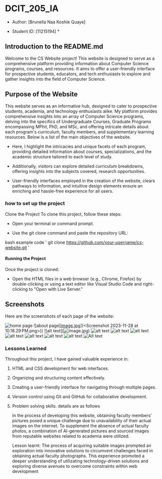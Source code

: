 # DCIT_205_IA

* Author: [Brunella Naa Koshie Quaye]

* Student ID: [11215194] *

## Introduction to the README.md

Welcome to the CS Website project! This website is designed to serve as a comprehensive platform providing information about Computer Science programs, courses, and resources. It aims to offer a user-friendly interface for prospective students, educators, and tech enthusiasts to explore and gather insights into the field of Computer Science.

## Purpose of the Website

This website serves as an informative hub, designed to cater to prospective students, academia, and technology enthusiasts alike. My platform provides comprehensive insights into an array of Computer Science programs, delving into the specifics of Undergraduate Courses, Graduate Programs encompassing MPhil, PhD, and MSc, and offering intricate details about each program's curriculum, faculty members, and supplementary learning resources. Below is a list of the main objectives of the website.

* Here, I highlight the intricacies and unique facets of each program, providing detailed information about courses, specializations, and the academic structure tailored to each level of study.

* Additionally, visitors can explore detailed curriculum breakdowns, offering insights into the subjects covered, research opportunities.

* User-friendly interfaces employed in the creation of the website, clears pathways to information, and intuitive design elements ensure an enriching and hassle-free experience for all users.

### how to set up the project

Clone the Project
To clone this project, follow these steps:

* Open your terminal or command prompt.

* Use the git clone command and paste the repository URL:

bash
example code
' git clone https://github.com/your-username/cs-website.git '

#### Running the Project

Once the project is cloned:

* Open the HTML files in a web browser (e.g., Chrome, Firefox) by double-clicking or using a text editor like Visual Studio Code and right-clicking to "Open with Live Server."


## Screenshots

Here are the screenshots of each page of the website:

![home page]()
![about page][image.jpg](<Screenshot 2023-11-28 at 10.18.29 PM.jpeg>)](<Screenshot 2023-11-28 at 10.18.29 PM.png>))
![alt text](![image.jpg](<Screenshot 2023-11-28 at 10.19.27 PM.png>))
![alt text](image.jpg)
![alt text](image.jpg)
![alt text](image.jpg)
![alt text](image.jpg)
![alt text](image.jpg)
![alt text](image.jpg)
![alt text](image.jpg)
![Alt text](<Screenshot 2023-11-28 at 10.18.29 PM.jpeg>)
### Lessons Learned

Throughout this project, I have gained valuable experience in:

1. HTML and CSS development for web interfaces.
2. Organizing and structuring content effectively.
3. Creating a user-friendly interface for navigating through multiple pages.
4. Version control using Git and GitHub for collaborative development.
5. Problem solving skills. details are as follows

   In the process of developing this website, obtaining faculty members' pictures posed a unique challenge due to unavailability of their actual images on the internet. To supplement the absence of actual faculty photos, a combination of AI-generated pictures and sourced images from reputable websites related to academia were utilized.

   Lesson learnt: The process of acquiring suitable images prompted an exploration into innovative solutions to circumvent challenges faced in obtaining actual faculty photographs. This experience promoted a deeper understanding of utilizating technology-driven solutions and exploring diverse avenues to overcome constraints within web development

